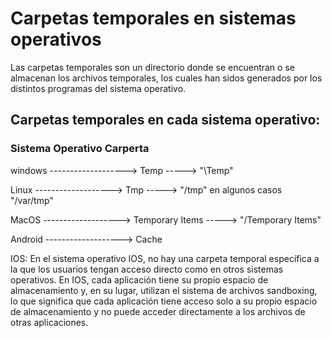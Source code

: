 # Carpetas temporales en sistemas operativos

Las carpetas temporales son un directorio donde se encuentran o se almacenan los archivos temporales, los cuales han sidos generados por los distintos programas del sistema operativo.

## Carpetas temporales en cada sistema operativo:

### Sistema Operativo                Carperta

windows      ------------------->    Temp           -----> "\Temp"

Linux        ------------------->    Tmp            -----> "/tmp"  en algunos casos "/var/tmp"

MacOS        ------------------->    Temporary Items -----> "/Temporary Items"

Android      ------------------->    Cache

IOS:  En el sistema operativo IOS, no hay una carpeta temporal específica a la que los usuarios tengan acceso directo como en otros sistemas operativos. En IOS, cada aplicación tiene su propio espacio de almacenamiento y, en su lugar, utilizan el sistema de archivos sandboxing, lo que significa que cada aplicación tiene acceso solo a su propio espacio de almacenamiento y no puede acceder directamente a los archivos de otras aplicaciones.
